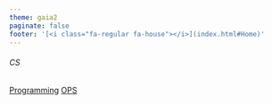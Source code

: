 ```yaml
---
theme: gaia2
paginate: false
footer: '[<i class="fa-regular fa-house"></i>](index.html#Home)'
---
```



<!-- _class: lead -->

###### CS

<div class="dashboard-tiles">
  <a class="tile-link" href="formal/cs/programming/index.html" style="--tile-bg-img:url('assets/2025-09-30-11-29-04.png');">Programming</a>
  <a class="tile-link" href="formal/cs/ops/index.html" style="--tile-bg-img:url('assets/2025-09-30-18-01-36.png');">OPS</a>
</div>
